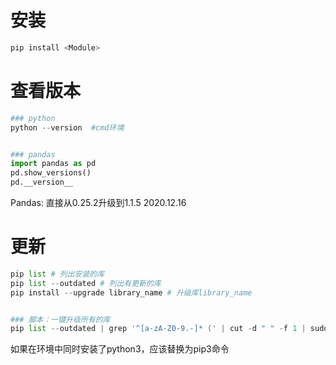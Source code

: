 # 安装

```python
pip install <Module>
```





# 查看版本

```python
### python
python --version  #cmd环境


### pandas
import pandas as pd
pd.show_versions()
pd.__version__
```



Pandas: 直接从0.25.2升级到1.1.5  2020.12.16

# 更新

```python
pip list # 列出安装的库
pip list --outdated # 列出有更新的库
pip install --upgrade library_name # 升级库library_name


### 脚本：一键升级所有的库
pip list --outdated | grep '^[a-zA-Z0-9.-]* (' | cut -d " " -f 1 | sudo -H xargs pip install -U
```

如果在环境中同时安装了python3，应该替换为pip3命令



